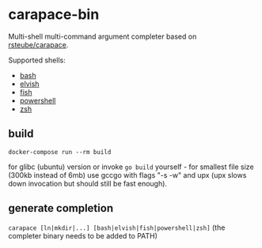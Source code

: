 # carapace-bin

Multi-shell multi-command argument completer based on [rsteube/carapace](https://github.com/rsteube/carapace).

Supported shells:
- [bash](https://www.gnu.org/software/bash/)
- [elvish](https://elv.sh/)
- [fish](https://fishshell.com/)
- [powershell](https://microsoft.com/powershell)
- [zsh](https://www.zsh.org/)


## build

```
docker-compose run --rm build
```

for glibc (ubuntu) version or invoke `go build` yourself - for smallest file size (300kb instead of 6mb) use gccgo with flags "-s -w" and upx (upx slows down invocation but should still be fast enough).

## generate completion

``
carapace [ln|mkdir|...] [bash|elvish|fish|powershell|zsh]
``
(the completer binary needs to be added to PATH)
